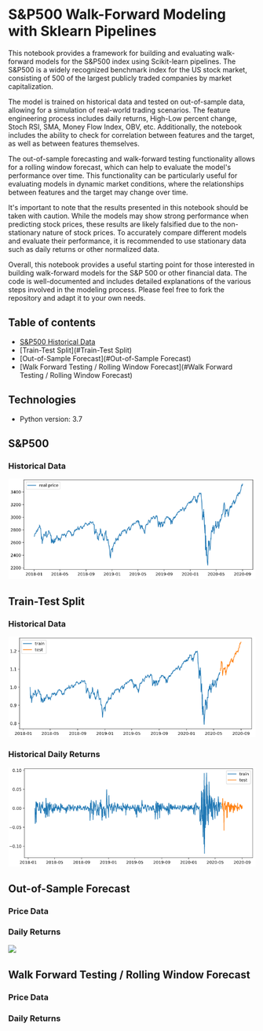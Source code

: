 # S&P500 Walk-Forward Modeling with Sklearn Pipelines

This notebook provides a framework for building and evaluating walk-forward models for the S&P500 index using Scikit-learn pipelines. 
The S&P500 is a widely recognized benchmark index for the US stock market, consisting of 500 of the largest publicly traded companies by market capitalization.

The model is trained on historical data and tested on out-of-sample data, allowing for a simulation of real-world trading scenarios. 
The feature engineering process includes daily returns, High-Low percent change, Stoch RSI, SMA, Money Flow Index, OBV, etc. Additionally, the notebook includes the ability to check for correlation between features and the target, as well as between features themselves.

The out-of-sample forecasting and walk-forward testing functionality allows for a rolling window forecast, which can help to evaluate the model's performance over time. This functionality can be particularly useful for evaluating models in dynamic market conditions, where the relationships between features and the target may change over time.

It's important to note that the results presented in this notebook should be taken with caution. While the models may show strong performance when predicting stock prices, these results are likely falsified due to the non-stationary nature of stock prices. To accurately compare different models and evaluate their performance, it is recommended to use stationary data such as daily returns or other normalized data.

Overall, this notebook provides a useful starting point for those interested in building walk-forward models for the S&P 500 or other financial data. The code is well-documented and includes detailed explanations of the various steps involved in the modeling process. Please feel free to fork the repository and adapt it to your own needs.

## Table of contents
* [S&P500 Historical Data](#S&P500)
* [Train-Test Split](#Train-Test Split)
* [Out-of-Sample Forecast](#Out-of-Sample Forecast)
* [Walk Forward Testing / Rolling Window Forecast](#Walk Forward Testing / Rolling Window Forecast)

## Technologies
* Python version: 3.7

## S&P500
### Historical Data
![](images/SP500%20Real%20Price.png)

## Train-Test Split
### Historical Data
![](images/SP500%20Train%20Test.png)
### Historical Daily Returns
![](images/SP500%20Daily%20Returns.png)

## Out-of-Sample Forecast
### Price Data
### Daily Returns
![](images/SP500%20Stationary.png)

## Walk Forward Testing / Rolling Window Forecast
### Price Data
### Daily Returns
